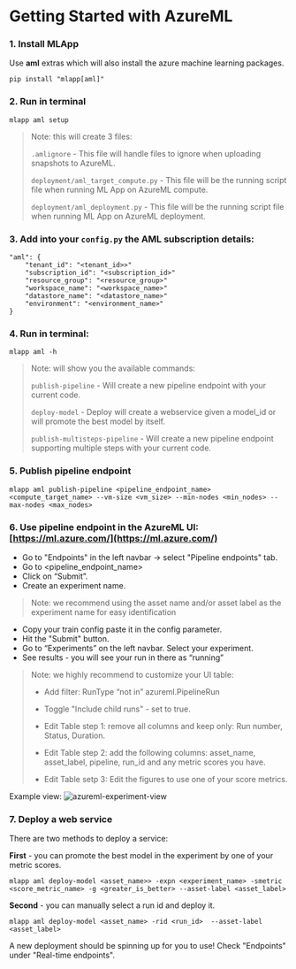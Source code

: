 # Getting Started with AzureML

### 1. Install MLApp
Use **aml** extras which will also install the azure machine learning packages. 
```
pip install "mlapp[aml]"
```

### 2. Run in terminal
```
mlapp aml setup
```

>Note: this will create 3 files: 
>
> `.amlignore` - This file will handle files to ignore when uploading snapshots to AzureML.
>
> `deployment/aml_target_compute.py` - This file will be the running script file when running ML App on AzureML compute.
>
> `deployment/aml_deployment.py` - This file will be the running script file when running ML App on AzureML deployment.


### 3. Add into your `config.py` the AML subscription details:
```
"aml": {
    "tenant_id": "<tenant_id>>"
    "subscription_id": "<subscription_id>"
    "resource_group": "<resource_group>"
    "workspace_name": "<workspace_name>"
    "datastore_name": "<datastore_name>"
    "environment": "<environment_name>"
}
```
      
### 4. Run in terminal:  
```
mlapp aml -h
``` 

> Note: will show you the available commands: 
>
> `publish-pipeline` - Will create a new pipeline endpoint with your current code.
>
> `deploy-model` - Deploy will create a webservice given a model_id or will promote the best model by itself.
>
> `publish-multisteps-pipeline` - Will create a new pipeline endpoint supporting multiple steps with your current code.

### 5. Publish pipeline endpoint
```
mlapp aml publish-pipeline <pipeline_endpoint_name> <compute_target_name> --vm-size <vm_size> --min-nodes <min_nodes> --max-nodes <max_nodes>
```

### 6. Use pipeline endpoint in the AzureML UI: [https://ml.azure.com/](https://ml.azure.com/)

- Go to "Endpoints" in the left navbar -> select "Pipeline endpoints" tab.
- Go to <pipeline_endpoint_name>
- Click on “Submit”.
- Create an experiment name.
> Note: we recommend using the asset name and/or asset label as the experiment name for easy identification
- Copy your train config paste it in the config parameter.
- Hit the "Submit" button.
- Go to “Experiments” on the left navbar. Select your experiment.
- See results  - you will see your run in there as “running”
> Note: we highly recommend to customize your UI table:
>
> - Add filter: RunType “not in” azureml.PipelineRun
>
> - Toggle "Include child runs" - set to true.
>
> - Edit Table step 1: remove all columns and keep only: Run number, Status, Duration.
> 
> - Edit Table step 2: add the following columns: asset_name, asset_label, pipeline, run_id and any metric scores you have.
>
> - Edit Table setp 3: Edit the figures to use one of your score metrics.

Example view:
![azureml-experiment-view](/integrations/azureml/imgs/azureml-experiment-view.png)

### 7. Deploy a web service

There are two methods to deploy a service: 

**First** - you can promote the best model in the experiment by one of your metric scores.
```
mlapp aml deploy-model <asset_name>> -expn <experiment_name> -smetric <score_metric_name> -g <greater_is_better> --asset-label <asset_label>
``` 
 
**Second** - you can manually select a run id and deploy it.
```  
mlapp aml deploy-model <asset_name> -rid <run_id>  --asset-label <asset_label>
``` 

A new deployment should be spinning up for you to use! Check "Endpoints" under "Real-time endpoints".
